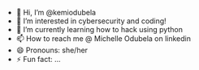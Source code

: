 - 👋 Hi, I’m @kemiodubela
- 👀 I’m interested in cybersecurity and coding!
- 🌱 I’m currently learning how to hack using python
- 📫 How to reach me @ Michelle Odubela on linkedin
- 😄 Pronouns: she/her
- ⚡ Fun fact: ...

<!---
kemiodubela/kemiodubela is a ✨ special ✨ repository because its `README.md` (this file) appears on your GitHub profile.
You can click the Preview link to take a look at your changes.
--->
